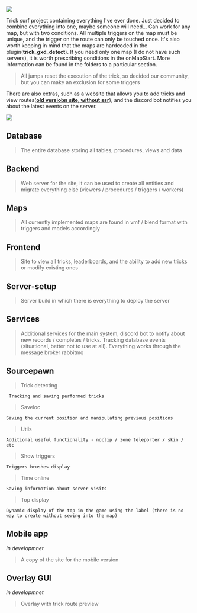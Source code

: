 <img align="center" src= "https://user-images.githubusercontent.com/66115913/129460181-8440da18-5022-467d-90bc-38842dde9800.jpg">

Trick surf project containing everything I've ever done. Just decided to combine everything into one, maybe someone will need... Can work for any map, but with two conditions. All multiple triggers on the map must be unique, and the trigger on the route can only be touched once. It's also worth keeping in mind that the maps are hardcoded in the plugin(**trick_gxd_detect**). If you need only one map (I do not have such servers), it is worth prescribing conditions in the onMapStart. More information can be found in the folders to a particular section.

> All jumps reset the execution of the trick, so decided our community, but you can make an exclusion for some triggers

There are also extras, such as a website that allows you to add tricks and view routes([**old versiobn site, without ssr**](https://github.com/Evvvai/trick-surf-frontend)), and the discord bot notifies you about the latest events on the server.

<img align="center" src= "https://user-images.githubusercontent.com/66115913/152298457-0808adb1-5fbc-45d1-9608-f6395a7de90f.png">

## Database

> The entire database storing all tables, procedures, views and data

## Backend

> Web server for the site, it can be used to create all entities and migrate everything else (viewers / procedures / triggers / workers)

## Maps

> All currently implemented maps are found in vmf / blend format with triggers and models accordingly

## Frontend

> Site to view all tricks, leaderboards, and the ability to add new tricks or modify existing ones

## Server-setup

> Server build in which there is everything to deploy the server

## Services

> Additional services for the main system, discord bot to notify about new records / completes / tricks. Tracking database events (situational, better not to use at all). Everything works through the message broker rabbitmq

## Sourcepawn

> Trick detecting

` Tracking and saving performed tricks`

> Saveloc

`Saving the current position and manipulating previous positions`

> Utils

`Additional useful functionality - noclip / zone teleporter / skin / etc`

> Show triggers

`Triggers brushes display`

> Time online

`Saving information about server visits`

> Top display

`Dynamic display of the top in the game using the label (there is no way to create without sewing into the map)`

## Mobile app

_in developmnet_

> A copy of the site for the mobile version

## Overlay GUI

_in developmnet_

> Overlay with trick route preview
